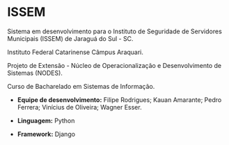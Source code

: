 # ISSEM

Sistema em desenvolvimento para o Instituto de Seguridade de Servidores Municipais (ISSEM) de Jaraguá do Sul - SC.

Instituto Federal Catarinense Câmpus Araquari.

Projeto de Extensão - Núcleo de Operacionalização e Desenvolvimento de Sistemas (NODES).

Curso de Bacharelado em Sistemas de Informação.

* **Equipe de desenvolvimento:** Filipe Rodrigues; Kauan Amarante; Pedro Ferrera; Vinícius de Oliveira; Wagner Esser.

* **Linguagem:** Python
* **Framework:** Django
